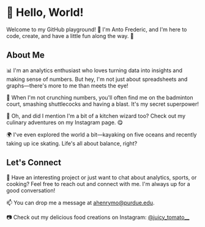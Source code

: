 # 👋 Hello, World!

Welcome to my GitHub playground! 🚀 I'm Anto Frederic, and I'm here to code, create, and have a little fun along the way. 🎉

## About Me

📊 I'm an analytics enthusiast who loves turning data into insights and making sense of numbers. But hey, I'm not just about spreadsheets and graphs—there's more to me than meets the eye!

🏸 When I'm not crunching numbers, you'll often find me on the badminton court, smashing shuttlecocks and having a blast. It's my secret superpower!

🍳 Oh, and did I mention I'm a bit of a kitchen wizard too? Check out my culinary adventures on my Instagram page. 😋

🌍 I've even explored the world a bit—kayaking on five oceans and recently taking up ice skating. Life's all about balance, right?

## Let's Connect

💬 Have an interesting project or just want to chat about analytics, sports, or cooking? Feel free to reach out and connect with me. I'm always up for a good conversation!

📫 You can drop me a message at [ahenrymo@purdue.edu](mailto:ahenrymo@purdue.edu).

📷 Check out my delicious food creations on Instagram: [@juicy_tomato__](https://www.instagram.com/juicy_tomato__?igsh=MXByM3hvOHZvdnprNQ==)




<!---
ahenrymo/ahenrymo is a ✨ special ✨ repository because its `README.md` (this file) appears on your GitHub profile.
You can click the Preview link to take a look at your changes.
--->
